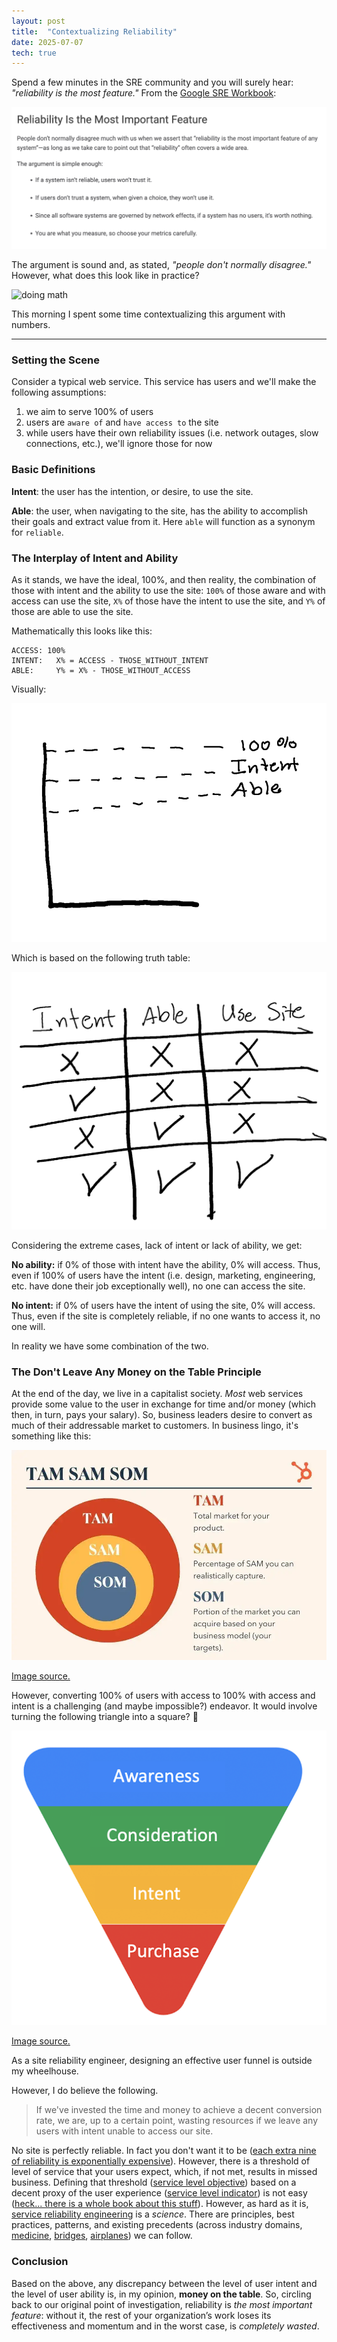 ```yaml
---
layout: post
title:  "Contextualizing Reliability"
date: 2025-07-07
tech: true
---
```


Spend a few minutes in the SRE community and you will surely hear: _"reliability is the most feature."_ From the [Google SRE Workbook](https://sre.google/workbook/reaching-beyond/):

![SRE Book on Reliability](assets/images/reliability_is_the_most_important_feature.png)

The argument is sound and, as stated, _"people don't normally disagree."_ However, what does this look like in practice?

![doing math](https://media1.giphy.com/media/v1.Y2lkPTc5MGI3NjExeXo5bmU1OWg3azJvcWk0dGdya2pjaXM5OHF4aGpocHJjeGdsODdrbyZlcD12MV9pbnRlcm5hbF9naWZfYnlfaWQmY3Q9Zw/ne3xrYlWtQFtC/giphy.gif)

This morning I spent some time contextualizing this argument with numbers.

***

### Setting the Scene

Consider a typical web service. This service has users and we'll make the following assumptions:

1. we aim to serve 100% of users
2. users are `aware of` and `have access to` the site
3. while users have their own reliability issues (i.e. network outages, slow connections, etc.), we'll ignore those for now

### Basic Definitions

**Intent**: the user has the intention, or desire, to use the site.

**Able**: the user, when navigating to the site, has the ability to accomplish their goals and extract value from it. Here `able` will function as a synonym for `reliable`.

### The Interplay of Intent and Ability

As it stands, we have the ideal, 100%, and then reality, the combination of those with intent and the ability to use the site: `100%` of those aware and with access
can use the site, `X%` of those have the intent to use the site, and `Y%` of those are able to use the site.

Mathematically this looks like this:

```
ACCESS: 100%
INTENT:   X% = ACCESS - THOSE_WITHOUT_INTENT
ABLE:     Y% = X% - THOSE_WITHOUT_ACCESS
```

Visually:

![total, intent, able chart](assets/images/total_intent_able_chart.png)

Which is based on the following truth table:

![intent, able truth table](assets/images/intent_access_truth_table.png)

Considering the extreme cases, lack of intent or lack of ability, we get:

**No ability:** if 0% of those with intent have the ability, 0% will access. Thus, even if 100% of users have the intent (i.e. design, marketing, engineering, etc. have done their job exceptionally well), no one can access the site.

**No intent:** if 0% of users have the intent of using the site, 0% will access. Thus, even if the site is completely reliable, if no one wants to access it, no one will.

In reality we have some combination of the two.

### The Don't Leave Any Money on the Table Principle

At the end of the day, we live in a capitalist society. _Most_ web services provide some value to the user in exchange for time and/or money (which then, in turn, pays your salary). So, business leaders desire to convert as much of their addressable market to customers. In business lingo, it's something like this:

![tam, sam, som visual](assets/images/tam_sam_business.png)

[Image source.](https://blog.hubspot.com/marketing/tam-sam-som)

However, converting 100% of users with access to 100% with access and intent is a challenging (and maybe impossible?) endeavor. It would involve turning the following triangle into a square? 🤔

![user funnel](assets/images/user_funnel.png)

[Image source.](https://www.resultics.com/optimizing-performance-digital-funnel-google-analytics/)

As a site reliability engineer, designing an effective user funnel is outside my wheelhouse. 

However, I do believe the following.

> If we've invested the time and money to achieve a decent conversion rate, we are, up to a certain point, wasting resources if we leave any users with intent unable to access our site.

No site is perfectly reliable. In fact you don't want it to be ([each extra nine of reliability is exponentially expensive](https://thenewstack.io/the-hidden-costs-of-chasing-five-nines-in-availability/)). However, there is a threshold of level of service that your users expect, which, if not met, results in missed business. Defining that threshold ([service level objective](https://en.wikipedia.org/wiki/Service-level_objective)) based on a decent proxy of the user experience ([service level indicator](https://en.wikipedia.org/wiki/Service_level_indicator)) is not easy ([heck... there is a whole book about this stuff](https://www.oreilly.com/library/view/implementing-service-level/9781492076803/)). However, as hard as it is, [service reliability engineering](https://sre.google/sre-book/table-of-contents/) is a _science_. There are principles, best practices, patterns, and existing precedents (across industry domains, [medicine](https://relyence.com/2024/08/19/what-is-reliability-engineering/), [bridges](https://www.fhwa.dot.gov/bridge/pubs/hif19093.pdf), [airplanes](https://sassofia.com/blog/the-role-of-reliability-engineering-in-aviation-maintenance-systems/)) we can follow.

### Conclusion

Based on the above, any discrepancy between the level of user intent and the level of user ability is, in my opinion, **money on the table**. So, circling back to our original point of investigation, reliability is _the most important feature_: without it, the rest of your organization’s work loses its effectiveness and momentum and in the worst case, is _completely wasted_.
